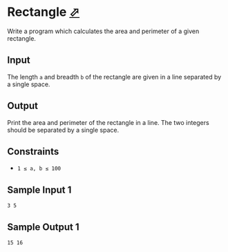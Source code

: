 # Rectangle [⬀](https://judge.u-aizu.ac.jp/onlinejudge/description.jsp?id=ITP1_1_C)

Write a program which calculates the area and perimeter of a given rectangle.

## Input
The length `a` and breadth `b` of the rectangle are given in a line separated by a single space.

## Output

Print the area and perimeter of the rectangle in a line. The two integers should be separated by a single space.

## Constraints

- `1 ≤ a, b ≤ 100`

## Sample Input 1
```
3 5
```

## Sample Output 1
```
15 16
```